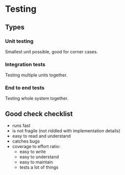 # Testing

## Types

### Unit testing

Smallest unit possible, good for corner cases.

### Integration tests

Testing multiple units together.

### End to end tests

Testing whole system together.

## Good check checklist

- runs fast
- is not fragile (not riddled with implementation details)
- easy to read and understand
- catches bugs
- coverage to effort ratio:
  - easy to write
  - easy to understand
  - easy to maintain
  - tests a lot of things
